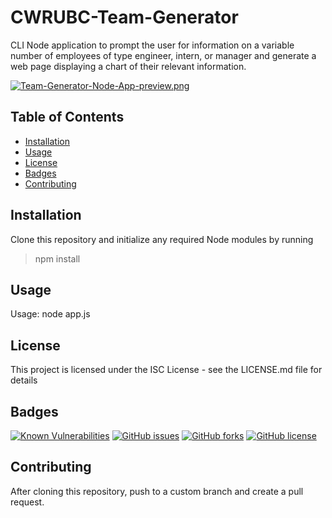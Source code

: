# CWRUBC-Team-Generator

CLI Node application to prompt the user for information on a variable number of
employees of type engineer, intern, or manager and generate a web page
displaying a chart of their relevant information.

[![Team-Generator-Node-App-preview.png](https://i.postimg.cc/CKPVc0Wq/Team-Generator-Node-App-preview.png)](https://postimg.cc/f39FbGWz)

## Table of Contents
- [Installation](https://github.com/johannsp/CWRUBC-Team-Generator/CWRUBC-Team-Generator#Installation) 
- [Usage](https://github.com/johannsp/CWRUBC-Team-Generator/CWRUBC-Team-Generator#Usage) 
- [License](https://github.com/johannsp/CWRUBC-Team-Generator/CWRUBC-Team-Generator#License) 
- [Badges](https://github.com/johannsp/CWRUBC-Team-Generator/CWRUBC-Team-Generator#Badges) 
- [Contributing](https://github.com/johannsp/CWRUBC-Team-Generator/CWRUBC-Team-Generator#Contributing) 

## Installation

Clone this repository and initialize any required Node modules by running
> npm install

## Usage

Usage: node app.js

## License

This project is licensed under the ISC License -
see the LICENSE.md file for details

## Badges

[![Known Vulnerabilities](https://snyk.io/test/github/CWRUBC-Team-Generator/CWRUBC-Team-Generator/badge.svg?targetFile=package.json)](https://snyk.io/test/github/CWRUBC-Team-Generator/CWRUBC-Team-Generator)
[![GitHub issues](https://img.shields.io/github/issues/CWRUBC-Team-Generator/CWRUBC-Team-Generator)](https://img.shields.io/github/issues/CWRUBC-Team-Generator/CWRUBC-Team-Generator)
[![GitHub forks](https://img.shields.io/github/forks/CWRUBC-Team-Generator/CWRUBC-Team-Generator)](https://img.shields.io/github/forks/CWRUBC-Team-Generator/CWRUBC-Team-Generator)
[![GitHub license](https://img.shields.io/github/license/CWRUBC-Team-Generator/CWRUBC-Team-Generator)](https://img.shields.io/github/license/CWRUBC-Team-Generator/CWRUBC-Team-Generator)

## Contributing

After cloning this repository, push to a custom branch and create a pull request.

